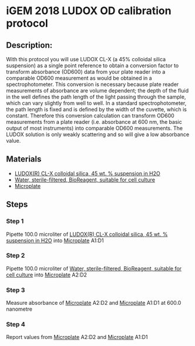 # iGEM 2018 LUDOX OD calibration protocol

## Description:

With this protocol you will use LUDOX CL-X (a 45% colloidal silica suspension) as a single point reference to
obtain a conversion factor to transform absorbance (OD600) data from your plate reader into a comparable
OD600 measurement as would be obtained in a spectrophotometer. This conversion is necessary because plate
reader measurements of absorbance are volume dependent; the depth of the fluid in the well defines the path
length of the light passing through the sample, which can vary slightly from well to well. In a standard
spectrophotometer, the path length is fixed and is defined by the width of the cuvette, which is constant.
Therefore this conversion calculation can transform OD600 measurements from a plate reader (i.e. absorbance
at 600 nm, the basic output of most instruments) into comparable OD600 measurements. The LUDOX solution
is only weakly scattering and so will give a low absorbance value.



 ## Materials
* [LUDOX(R) CL-X colloidal silica, 45 wt. % suspension in H2O](https://identifiers.org/pubchem.substance:24866361)
* [Water, sterile-filtered, BioReagent, suitable for cell culture](https://identifiers.org/pubchem.substance:24901740)
* [Microplate](http://identifiers.org/NCIT:C43377)

 ## Steps
### Step 1
Pipette 100.0 microliter of [LUDOX(R) CL-X colloidal silica, 45 wt. % suspension in H2O](https://identifiers.org/pubchem.substance:24866361) into [Microplate](http://identifiers.org/NCIT:C43377) A1:D1

### Step 2
Pipette 100.0 microliter of [Water, sterile-filtered, BioReagent, suitable for cell culture](https://identifiers.org/pubchem.substance:24901740) into [Microplate](http://identifiers.org/NCIT:C43377) A2:D2

### Step 3
Measure absorbance of [Microplate](http://identifiers.org/NCIT:C43377) A2:D2 and [Microplate](http://identifiers.org/NCIT:C43377) A1:D1 at 600.0 nanometre

### Step 4
Report values from [Microplate](http://identifiers.org/NCIT:C43377) A2:D2 and [Microplate](http://identifiers.org/NCIT:C43377) A1:D1

